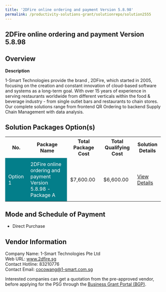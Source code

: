 ```yaml
---
title: '2DFire online ordering and payment Version 5.8.98'
permalink: /productivity-solutions-grant/solutionrepo/solution2555
---
```


## 2DFire online ordering and payment Version 5.8.98

## Overview

**Description**

1-Smart Technologies provide the brand , 2DFire, which started in 2005, focusing on the creation and constant innovation of cloud-based software and systems as a long-term goal. With over 15 years of experience in serving restaurants worldwide from different verticals within the food & beverage industry - from single outlet bars and restaurants to chain stores. Our complete solutions range from frontend QR Ordering to backend Supply Chain Management with data analysis.

## Solution Packages Option(s)

<table>
<tr>
<th><b>No.</b></th>
<th><b>Package Name</b></th>
<th><b>Total Package Cost</b></th>
<th><b>Total Qualifying Cost</b></th>
<th><b>Solution Details</b></th>
</tr>
<tr>
<td style='padding: 10px; background-color: #037E8A; color: #FFFFFF;'>Option 1</td>
<td style='padding: 10px; background-color: #037E8A; color: #FFFFFF;'>2DFire online ordering and payment Version 5.8.98 - Package A</td>
<td style='padding: 10px;'>$7,600.00</td>
<td style='padding: 10px;'>$6,600.00</td>
<td style='padding: 10px;'><a href='/images/psg/1-Smart_Technologies_20200875_Desensitised_Annex_3.pdf' target='_blank'>View Details</a></td>
</tr>
</table>

## Mode and Schedule of Payment

 - Direct Purchase

## Vendor Information

 Company Name: 1-Smart Technologies Pte Ltd<br>Web URL: www.2dfire.sg <br>Contact Hotline: 83210776 <br>Contact Email: cocowang@1-smart.com.sg<br>

Interested companies can get a quotation from the pre-approved vendor, before applying for the PSG through the <a href='https://www.businessgrants.gov.sg/' target='_blank' rel='noopener'>Business Grant Portal (BGP)</a>.

<script src="/jquery/resize-tables.js"></script>
